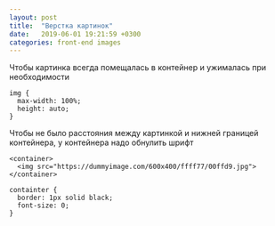 ```yaml
---
layout: post
title:  "Верстка картинок"
date:   2019-06-01 19:21:59 +0300
categories: front-end images
---
```


Чтобы картинка всегда помещалась в контейнер и ужималась при необходимости

```
img {
  max-width: 100%;
  height: auto;
}
```

Чтобы не было расстояния между картинкой и нижней границей контейнера, у контейнера надо обнулить шрифт

```
<container>
  <img src="https://dummyimage.com/600x400/ffff77/00ffd9.jpg">
</container>
```

```
containter {
  border: 1px solid black;
  font-size: 0;
}
```
